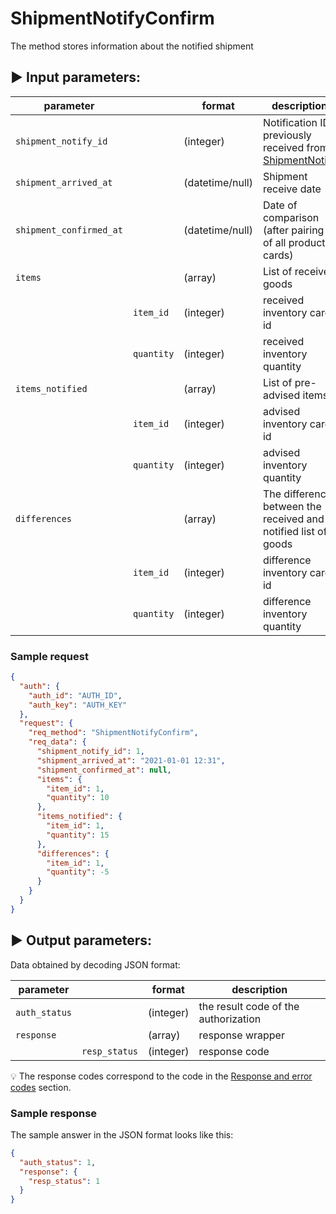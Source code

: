 # ShipmentNotifyConfirm

The method stores information about the notified shipment

## :arrow_forward: Input parameters:

| parameter               |             | format          | description                                                                                     |
|-------------------------|-------------|-----------------|-------------------------------------------------------------------------------------------------|
| `shipment_notify_id`    |             | (integer)       | Notification ID, previously received from [ShipmentNotify](../client-to-egon/ShipmentNotify.md) |
| `shipment_arrived_at`   |             | (datetime/null) | Shipment receive date                                                                           |
| `shipment_confirmed_at` |             | (datetime/null) | Date of comparison (after pairing of all product cards)                                         |
| `items`                 |             | (array)         | List of received goods                                                                          |
|                         | `item_id`   | (integer)       | received inventory card id                                                                      |
|                         | `quantity`  | (integer)       | received inventory quantity                                                                     |
| `items_notified`        |             | (array)         | List of pre-advised items                                                                       |
|                         | `item_id`   | (integer)       | advised inventory card id                                                                       |
|                         | `quantity`  | (integer)       | advised inventory quantity                                                                      |
| `differences`           |             | (array)         | The difference between the received and notified list of goods                                  |
|                         | `item_id`   | (integer)       | difference inventory card id                                                                    |
|                         | `quantity`  | (integer)       | difference inventory quantity                                                                   |

### Sample request

```json
{
  "auth": {
    "auth_id": "AUTH_ID",
    "auth_key": "AUTH_KEY"
  },
  "request": {
    "req_method": "ShipmentNotifyConfirm",
    "req_data": {
      "shipment_notify_id": 1,
      "shipment_arrived_at": "2021-01-01 12:31",
      "shipment_confirmed_at": null,
      "items": {
        "item_id": 1,
        "quantity": 10
      },
      "items_notified": {
        "item_id": 1,
        "quantity": 15
      },
      "differences": {
        "item_id": 1,
        "quantity": -5
      }
    }
  }
}
```

## :arrow_forward: Output parameters:

Data obtained by decoding JSON format:

| parameter     |               | format    | description                          |
|---------------|---------------|-----------|--------------------------------------|
| `auth_status` |               | (integer) | the result code of the authorization |
| `response`    |               | (array)   | response wrapper                     |
|               | `resp_status` | (integer) | response code                        |

:bulb: The response codes correspond to the code in
the [Response and error codes](../../code-lists/response-codes.md#--resp_status-codes)
section.

### Sample response

The sample answer in the JSON format looks like this:

```json
{
  "auth_status": 1,
  "response": {
    "resp_status": 1
  }
}
```